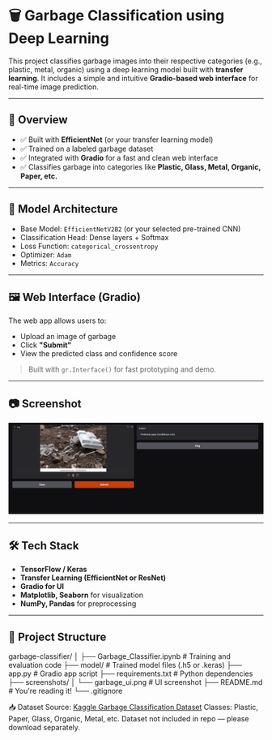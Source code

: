 # 🗑️ Garbage Classification using Deep Learning

This project classifies garbage images into their respective categories (e.g., plastic, metal, organic) using a deep learning model built with **transfer learning**. It includes a simple and intuitive **Gradio-based web interface** for real-time image prediction.

---

## 🚀 Overview

- ✅ Built with **EfficientNet** (or your transfer learning model)
- ✅ Trained on a labeled garbage dataset
- ✅ Integrated with **Gradio** for a fast and clean web interface
- ✅ Classifies garbage into categories like **Plastic, Glass, Metal, Organic, Paper, etc.**

---

## 🧠 Model Architecture

- Base Model: `EfficientNetV2B2` (or your selected pre-trained CNN)
- Classification Head: Dense layers + Softmax
- Loss Function: `categorical_crossentropy`
- Optimizer: `Adam`
- Metrics: `Accuracy`

---

## 🖼️ Web Interface (Gradio)

The web app allows users to:

- Upload an image of garbage
- Click **"Submit"**
- View the predicted class and confidence score

> Built with `gr.Interface()` for fast prototyping and demo.

---

## 📷 Screenshot

![Web Interface Preview](Screenshot.png)

---

## 🛠️ Tech Stack

- **TensorFlow / Keras**
- **Transfer Learning (EfficientNet or ResNet)**
- **Gradio for UI**
- **Matplotlib, Seaborn** for visualization
- **NumPy, Pandas** for preprocessing

---

## 📁 Project Structure
garbage-classifier/
│
├── Garbage_Classifier.ipynb # Training and evaluation code
├── model/ # Trained model files (.h5 or .keras)
├── app.py # Gradio app script
├── requirements.txt # Python dependencies
├── screenshots/
│ └── garbage_ui.png # UI screenshot
├── README.md # You're reading it!
└── .gitignore

📥 Dataset
Source: [Kaggle Garbage Classification Dataset](https://www.kaggle.com/datasets/farzadnekouei/trash-type-image-dataset)
Classes: Plastic, Paper, Glass, Organic, Metal, etc.
Dataset not included in repo — please download separately.
